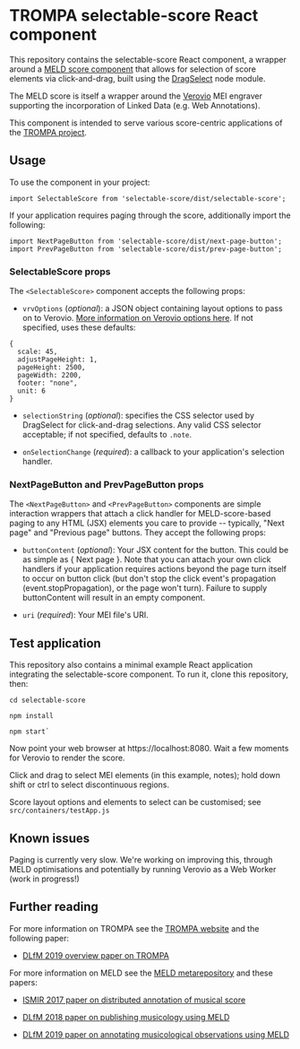 # TROMPA selectable-score React component
This repository contains the selectable-score React component, a wrapper around a [MELD score component](https://github.com/oerc-music/meld-clients-core) that allows for selection of score elements via click-and-drag, built using the [DragSelect](https://github.com/ThibaultJanBeyer/DragSelect) node module. 

The MELD score is itself a wrapper around the [Verovio](https://verovio.org) MEI engraver supporting the incorporation of Linked Data (e.g. Web Annotations). 

This component is intended to serve various score-centric applications of the [TROMPA project](https://trompamusic.eu).

## Usage

To use the component in your project:

`import SelectableScore from 'selectable-score/dist/selectable-score';`

If your application requires paging through the score, additionally import the following:

```
import NextPageButton from 'selectable-score/dist/next-page-button';
import PrevPageButton from 'selectable-score/dist/prev-page-button';
```

### SelectableScore props
The `<SelectableScore>` component accepts the following props:

* `vrvOptions` (*optional*): a JSON object containing layout options to pass on to Verovio. [More information on Verovio options here](https://verovio.org/javascript.xhtml). If not specified, uses these defaults:

```
{ 
  scale: 45,
  adjustPageHeight: 1,
  pageHeight: 2500,
  pageWidth: 2200,
  footer: "none",
  unit: 6
}
```

* `selectionString` (*optional*): specifies the CSS selector used by DragSelect for click-and-drag selections. Any valid CSS selector acceptable; if not specified, defaults to `.note`.

* `onSelectionChange` (*required*): a callback to your application's selection handler. 

### NextPageButton and PrevPageButton props
The `<NextPageButton>` and `<PrevPageButton>` components are simple interaction wrappers that attach a click handler for MELD-score-based paging to any HTML (JSX) elements you care to provide -- typically, "Next page" and "Previous page" buttons. They accept the following props: 
  
* `buttonContent` (*optional*): Your JSX content for the button. This could be as simple as { <span> Next page </span> }. Note that you can attach your own click handlers if your application requires actions beyond the page turn itself to occur on button click (but don't stop the click event's propagation (event.stopPropagation), or the page won't turn). Failure to supply buttonContent will result in an empty component. 

* `uri` (*required*): Your MEI file's URI. 

## Test application

This repository also contains a minimal example React application integrating the selectable-score component. To run it, clone this repository, then:
```
cd selectable-score

npm install

npm start`
```

Now point your web browser at https://localhost:8080. Wait a few moments for Verovio to render the score. 

Click and drag to select MEI elements (in this example, notes); hold down shift or ctrl to select discontinuous regions.

Score layout options and elements to select can be customised; see `src/containers/testApp.js`

## Known issues

Paging is currently very slow. We're working on improving this, through MELD optimisations and potentially by running Verovio as a Web Worker (work in progress!)

## Further reading
For more information on TROMPA see the [TROMPA website](https://trompamusic.eu) and the following paper:

* [DLfM 2019 overview paper on TROMPA](https://dl.acm.org/doi/10.1145/3358664.3358666)


For more information on MELD see the [MELD metarepository](https://github.com/oerc-music/meld) and these papers:

* [ISMIR 2017 paper on distributed annotation of musical score](https://ora.ox.ac.uk/objects/uuid:945287f6-5dd3-4424-940c-b919b8ad2768)

* [DLfM 2018 paper on publishing musicology using MELD](https://dl.acm.org/doi/10.1145/3273024.3273038)

* [DLfM 2019 paper on annotating musicological observations using MELD](https://dl.acm.org/doi/10.1145/3358664.3358669)

